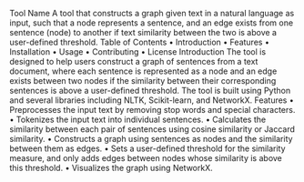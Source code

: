 Tool Name
A tool that constructs a graph given text in a natural language as input, such that a node represents a sentence, and an edge exists from one sentence (node) to another if text similarity between the two is above a user-defined threshold.
Table of Contents
•	Introduction
•	Features
•	Installation
•	Usage
•	Contributing
•	License
Introduction
The tool is designed to help users construct a graph of sentences from a text document, where each sentence is represented as a node and an edge exists between two nodes if the similarity between their corresponding sentences is above a user-defined threshold. The tool is built using Python and several libraries including NLTK, Scikit-learn, and NetworkX.
Features
•	Preprocesses the input text by removing stop words and special characters.
•	Tokenizes the input text into individual sentences.
•	Calculates the similarity between each pair of sentences using cosine similarity or Jaccard similarity.
•	Constructs a graph using sentences as nodes and the similarity between them as edges.
•	Sets a user-defined threshold for the similarity measure, and only adds edges between nodes whose similarity is above this threshold.
•	Visualizes the graph using NetworkX.




